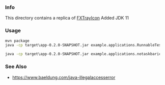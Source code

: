 ### Info

This directory contains a replica of [FXTrayIcon](https://github.com/dustinkredmond/FXTrayIcon)
Added JDK 11 

### Usage

```cmd
mvn package
java -cp target\app-0.2.0-SNAPSHOT.jar example.applications.RunnableTest
```

```cmd
java -cp target\app-0.2.0-SNAPSHOT.jar example.applications.notaskbaricon.Main
```

### See Also

  * https://www.baeldung.com/java-illegalaccesserror